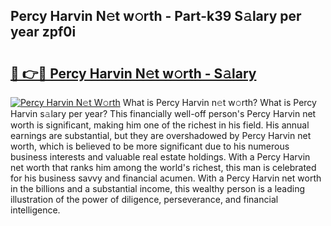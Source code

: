 ## Percy Harvin N𝚎t w𝚘rth - Part-k39 S𝚊lary per year zpf0i

# <h2><a href="http://gc08ppm.nevu.top/?p=Percy+Harvin">🔗 👉🔴 Percy Harvin N𝚎t w𝚘rth - S𝚊lary</a></h2>

[![Percy Harvin N𝚎t W𝚘rth](https://i.imgur.com/Oavwk0R.jpeg)](http://gc08ppm.nevu.top/?p=Percy+Harvin)
What is Percy Harvin n𝚎t w𝚘rth? What is Percy Harvin s𝚊lary per year?
This financially well-off person's Percy Harvin net worth is significant, making him one of the richest in his field. His annual earnings are substantial, but they are overshadowed by Percy Harvin net worth, which is believed to be more significant due to his numerous business interests and valuable real estate holdings. With a Percy Harvin net worth that ranks him among the world's richest, this man is celebrated for his business savvy and financial acumen. With a Percy Harvin net worth in the billions and a substantial income, this wealthy person is a leading illustration of the power of diligence, perseverance, and financial intelligence.
